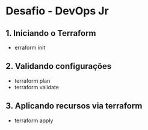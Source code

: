 # Desafio - DevOps Jr

## 1. Iniciando o Terraform

- erraform init

## 2. Validando configurações

- terraform plan
- terraform validate

## 3. Aplicando recursos via terraform

- terraform apply